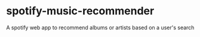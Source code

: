 # spotify-music-recommender
A spotify web app to recommend albums or artists based on a user's search
